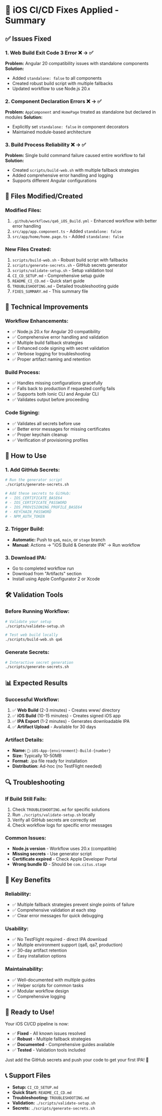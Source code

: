 # 🔧 iOS CI/CD Fixes Applied - Summary

## ✅ **Issues Fixed**

### 1. **Web Build Exit Code 3 Error** ❌ → ✅
**Problem:** Angular 20 compatibility issues with standalone components
**Solution:** 
- Added `standalone: false` to all components
- Created robust build script with multiple fallbacks
- Updated workflow to use Node.js 20.x

### 2. **Component Declaration Errors** ❌ → ✅
**Problem:** `AppComponent` and `HomePage` treated as standalone but declared in modules
**Solution:**
- Explicitly set `standalone: false` in component decorators
- Maintained module-based architecture

### 3. **Build Process Reliability** ❌ → ✅
**Problem:** Single build command failure caused entire workflow to fail
**Solution:**
- Created `scripts/build-web.sh` with multiple fallback strategies
- Added comprehensive error handling and logging
- Supports different Angular configurations

## 📁 **Files Modified/Created**

### **Modified Files:**
1. `.github/workflows/qa6_iOS_Build.yml` - Enhanced workflow with better error handling
2. `src/app/app.component.ts` - Added `standalone: false`
3. `src/app/home/home.page.ts` - Added `standalone: false`

### **New Files Created:**
1. `scripts/build-web.sh` - Robust build script with fallbacks
2. `scripts/generate-secrets.sh` - GitHub secrets generator
3. `scripts/validate-setup.sh` - Setup validation tool
4. `CI_CD_SETUP.md` - Comprehensive setup guide
5. `README_CI_CD.md` - Quick start guide
6. `TROUBLESHOOTING.md` - Detailed troubleshooting guide
7. `FIXES_SUMMARY.md` - This summary file

## 🔧 **Technical Improvements**

### **Workflow Enhancements:**
- ✅ Node.js 20.x for Angular 20 compatibility
- ✅ Comprehensive error handling and validation
- ✅ Multiple build fallback strategies
- ✅ Enhanced code signing with secret validation
- ✅ Verbose logging for troubleshooting
- ✅ Proper artifact naming and retention

### **Build Process:**
- ✅ Handles missing configurations gracefully
- ✅ Falls back to production if requested config fails
- ✅ Supports both Ionic CLI and Angular CLI
- ✅ Validates output before proceeding

### **Code Signing:**
- ✅ Validates all secrets before use
- ✅ Better error messages for missing certificates
- ✅ Proper keychain cleanup
- ✅ Verification of provisioning profiles

## 🚀 **How to Use**

### **1. Add GitHub Secrets:**
```bash
# Run the generator script
./scripts/generate-secrets.sh

# Add these secrets to GitHub:
# - IOS_CERTIFICATE_BASE64
# - IOS_CERTIFICATE_PASSWORD
# - IOS_PROVISIONING_PROFILE_BASE64
# - KEYCHAIN_PASSWORD
# - NPM_AUTH_TOKEN
```

### **2. Trigger Build:**
- **Automatic:** Push to `qa6`, `main`, or `stage` branch
- **Manual:** Actions → "iOS Build & Generate IPA" → Run workflow

### **3. Download IPA:**
- Go to completed workflow run
- Download from "Artifacts" section
- Install using Apple Configurator 2 or Xcode

## 🛠️ **Validation Tools**

### **Before Running Workflow:**
```bash
# Validate your setup
./scripts/validate-setup.sh

# Test web build locally
./scripts/build-web.sh qa6
```

### **Generate Secrets:**
```bash
# Interactive secret generation
./scripts/generate-secrets.sh
```

## 📊 **Expected Results**

### **Successful Workflow:**
1. ✅ **Web Build** (2-3 minutes) - Creates www/ directory
2. ✅ **iOS Build** (10-15 minutes) - Creates signed iOS app
3. ✅ **IPA Export** (1-2 minutes) - Generates downloadable IPA
4. ✅ **Artifact Upload** - Available for 30 days

### **Artifact Details:**
- **Name:** `📱-iOS-App-{environment}-Build-{number}`
- **Size:** Typically 10-50MB
- **Format:** .ipa file ready for installation
- **Distribution:** Ad-hoc (no TestFlight needed)

## 🔍 **Troubleshooting**

### **If Build Still Fails:**
1. Check `TROUBLESHOOTING.md` for specific solutions
2. Run `./scripts/validate-setup.sh` locally
3. Verify all GitHub secrets are correctly set
4. Check workflow logs for specific error messages

### **Common Issues:**
- **Node.js version** - Workflow uses 20.x (compatible)
- **Missing secrets** - Use generator script
- **Certificate expired** - Check Apple Developer Portal
- **Wrong bundle ID** - Should be `com.citus.stage`

## 🎯 **Key Benefits**

### **Reliability:**
- ✅ Multiple fallback strategies prevent single points of failure
- ✅ Comprehensive validation at each step
- ✅ Clear error messages for quick debugging

### **Usability:**
- ✅ No TestFlight required - direct IPA download
- ✅ Multiple environment support (qa6, qa7, production)
- ✅ 30-day artifact retention
- ✅ Easy installation options

### **Maintainability:**
- ✅ Well-documented with multiple guides
- ✅ Helper scripts for common tasks
- ✅ Modular workflow design
- ✅ Comprehensive logging

## 🚀 **Ready to Use!**

Your iOS CI/CD pipeline is now:
- ✅ **Fixed** - All known issues resolved
- ✅ **Robust** - Multiple fallback strategies
- ✅ **Documented** - Comprehensive guides available
- ✅ **Tested** - Validation tools included

Just add the GitHub secrets and push your code to get your first IPA! 🎉

## 📞 **Support Files**

- **Setup:** `CI_CD_SETUP.md`
- **Quick Start:** `README_CI_CD.md`
- **Troubleshooting:** `TROUBLESHOOTING.md`
- **Validation:** `./scripts/validate-setup.sh`
- **Secrets:** `./scripts/generate-secrets.sh`
